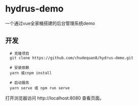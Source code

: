 # hydrus-demo
一个通过vue全家桶搭建的后台管理系统demo

## 开发
```
  # 克隆项目
  git clone https://github.com/chudequan8/hydrus-demo.git
  
  # 安装依赖
  yarn 或cnpm install
  
  # 启动服务
  yarn serve 或 npm run serve
```
打开浏览器访问 http://localhost:8080 查看页面。
